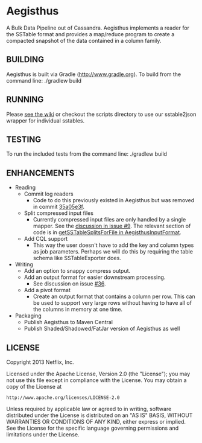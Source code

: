 Aegisthus
=========

A Bulk Data Pipeline out of Cassandra.  Aegisthus implements a reader for the 
SSTable format and provides a map/reduce program to create a compacted snapshot
of the data contained in a column family.

BUILDING
--------

Aegisthus is built via Gradle (http://www.gradle.org). To build from the command line:
    ./gradlew build

RUNNING
-------

Please [see the wiki](https://github.com/Netflix/aegisthus/wiki) or checkout the scripts
directory to use our sstable2json wrapper for individual sstables.

TESTING
-------

To run the included tests from the command line:
    ./gradlew build

ENHANCEMENTS
------------

* Reading
  * Commit log readers
    * Code to do this previously existed in Aegisthus but was removed in commit [35a05e3f](https://github.com/Netflix/aegisthus/commit/35a05e3fd02a016e61ea6ec833c5dbbf22feceac).
  * Split compressed input files
    * Currently compressed input files are only handled by a single mapper.  See the [discussion in issue #9](https://github.com/Netflix/aegisthus/issues/9).  The relevant section of code is in [getSSTableSplitsForFile in AegisthusInputFormat](https://github.com/Netflix/aegisthus/blob/1343de5b389c5a846d8509102078e3ca0680bedf/aegisthus-hadoop/src/main/java/com/netflix/aegisthus/input/AegisthusInputFormat.java#L74).
  * Add CQL support
    * This way the user doesn't have to add the key and column types as job parameters.  Perhaps we will do this by requiring the table schema like SSTableExporter does.
* Writing
  * Add an option to snappy compress output.
  * Add an output format for easier downstream processing.
    * See discussion on issue [#36](https://github.com/Netflix/aegisthus/issues/36).
  * Add a pivot format
    * Create an output format that contains a column per row. This can be used to support very large rows without having to have all of the columns in memory at one time.
* Packaging
  * Publish Aegisthus to Maven Central
  * Publish Shaded/Shadowed/FatJar version of Aegisthus as well

LICENSE
--------

Copyright 2013 Netflix, Inc.

Licensed under the Apache License, Version 2.0 (the "License");
you may not use this file except in compliance with the License.
You may obtain a copy of the License at

    http://www.apache.org/licenses/LICENSE-2.0

Unless required by applicable law or agreed to in writing, software
distributed under the License is distributed on an "AS IS" BASIS,
WITHOUT WARRANTIES OR CONDITIONS OF ANY KIND, either express or implied.
See the License for the specific language governing permissions and
limitations under the License.
